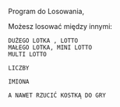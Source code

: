 Program do Losowania,

Możesz losować między innymi:

    DUŻEGO LOTKA , LOTTO
    MAŁEGO LOTKA, MINI LOTTO
    MULTI LOTTO
    
    LICZBY
    
    IMIONA
    
    A NAWET RZUCIĆ KOSTKĄ DO GRY
